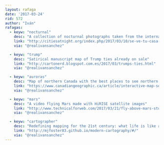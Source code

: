 ```yaml
---
layout: rafaga
date: '2017-03-24'
rid: 572
author: "Iván"
rafagas:
  - keyw: "nocturnal"
    desc: "A collection of nocturnal photographs taken from the international space station"
    link: "http://citiesatnight.org/index.php/2017/03/10/se-ve-tu-casa-por-la-noche-desde-espacio/?lang=es"
    via: "@realivansanchez"

  - keyw: "trump"
    desc: "Satirical manuscript map of Trump ties already on sale"
    link: "http://cartonerd.blogspot.com.es/2017/03/trumps-ties.html"
    via: "@realivansanchez"

  - keyw: "auroras"
    desc: "Map of northern Canada with the best places to see northern lights"
    link: "https://www.canadiangeographic.ca/article/interactive-map-see-northern-lights-across-canada"
    via: "@realivansanchez"

  - keyw: "mars"
    desc: "A video flying Mars made with HiRISE satellite images"
    link: "http://www.technicalforweb.com/2017/03/21/fly-above-mars-stunning-video-mars-above/"
    via: "@realivansanchez"

  - keyw: "cartographer"
    desc: "Redefining mapping for the 21st century: what life is like a current cartographer"
    link: "http://mjfoster83.github.io/modern-cartography/#/"
    via: "@realivansanchez"
---
```

